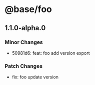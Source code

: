 # @base/foo

## 1.1.0-alpha.0

### Minor Changes

- 50981d6: feat: foo add version export

### Patch Changes

- fix: foo update version
